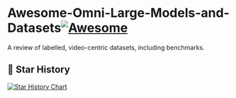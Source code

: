 # Awesome-Omni-Large-Models-and-Datasets[![Awesome](https://awesome.re/badge.svg)](https://awesome.re)
A review of labelled, video-centric datasets, including benchmarks.


## 🌟 Star History
[![Star History Chart](https://api.star-history.com/svg?repos=LJungang/Awesome-Omni-Large-Models-and-Datasets&type=Date)](https://star-history.com/#LJungang/Awesome-Omni-Large-Models-and-Datasets&Date)
